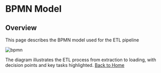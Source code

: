 # BPMN Model

## Overview
This page describes the BPMN model used for the ETL pipeline

![bpmn]([img.png](img.png))

The diagram illustrates the ETL process from extraction to loading, with decision points and key tasks highlighted.
[Back to Home](index.md)
